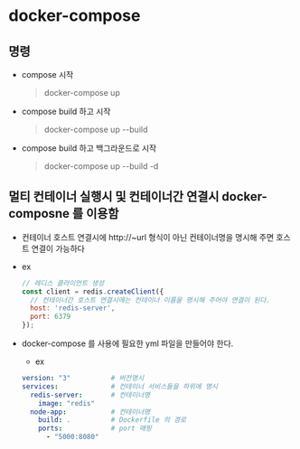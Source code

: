 # docker-compose

## 명령

- compose 시작
  > docker-compose up

- compose build 하고 시작
  > docker-compose up --build

- compose build 하고 백그라운드로 시작
  > docker-compose up --build -d

## 멀티 컨테이너 실행시 및 컨테이너간 연결시 docker-composne 를 이용함

- 컨테이너 호스트 연결시에 http://~url 형식이 아닌 컨테이너명을 명시해 주면 호스트 연결이 가능하다
- ex

  ```js
  // 레디스 클라이언트 생성
  const client = redis.createClient({
    // 컨테이너간 호스트 연결시에는 컨테이너 이름을 명시해 주어야 연결이 된다.
    host: 'redis-server',
    port: 6379
  });
  ```

- docker-compose 를 사용에 필요한 yml 파일을 만들어야 한다.
  - ex

  ```yml
  version: "3"          # 버전명시
  services:             # 컨테이너 서비스들을 하위에 명시
    redis-server:       # 컨테이너명
      image: "redis"
    node-app:           # 컨테이너명
      build: .          # Dockerfile 의 경로
      ports:            # port 매핑
        - "5000:8080"
  ```
